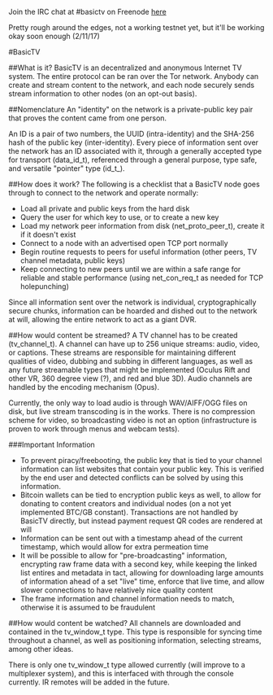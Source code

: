 Join the IRC chat at #basictv on Freenode [here](http://webchat.freenode.net/?channels=#basictv)

Pretty rough around the edges, not a working testnet yet, but it'll be working okay soon enough (2/11/17)

#BasicTV

##What is it?
BasicTV is an decentralized and anonymous Internet TV system. The entire protocol can be ran over the Tor network. Anybody can create and stream content to the network, and each node securely sends stream information to other nodes (on an opt-out basis).

##Nomenclature
An "identity" on the network is a private-public key pair that proves the content came from one person.

An ID is a pair of two numbers, the UUID (intra-identity) and the SHA-256 hash of the public key (inter-identity). Every piece of information sent over the network has an ID associated with it, through a generally accepted type for transport (data_id_t), referenced through a general purpose, type safe, and versatile "pointer" type (id_t_).

##How does it work?
The following is a checklist that a BasicTV node goes through to connect to the network and operate normally:

* Load all private and public keys from the hard disk
* Query the user for which key to use, or to create a new key
* Load my network peer information from disk (net_proto_peer_t), create it if it doesn't exist
* Connect to a node with an advertised open TCP port normally
* Begin routine requests to peers for useful information (other peers, TV channel metadata, public keys)
* Keep connecting to new peers until we are within a safe range for reliable and stable performance (using net_con_req_t as needed for TCP holepunching)

Since all information sent over the network is individual, cryptographically secure chunks, information can be hoarded and dished out to the network at will, allowing the entire network to act as a giant DVR.

##How would content be streamed?
A TV channel has to be created (tv_channel_t). A channel can have up to 256 unique streams: audio, video, or captions. These streams are responsible for maintaining different qualities of video, dubbing and subbing in different languages, as well as any future streamable types that might be implemented (Oculus Rift and other VR, 360 degree view (?), and red and blue 3D). Audio channels are handled by the encoding mechanism (Opus).

Currently, the only way to load audio is through WAV/AIFF/OGG files on disk, but live stream transcoding is in the works. There is no compression scheme for video, so broadcasting video is not an option (infrastructure is proven to work through menus and webcam tests).

###Important Information
* To prevent piracy/freebooting, the public key that is tied to your channel information can list websites that contain your public key. This is verified by the end user and detected conflicts can be solved by using this information.
* Bitcoin wallets can be tied to encryption public keys as well, to allow for donating to content creators and individual nodes (on a not yet implemented BTC/GB constant). Transactions are not handled by BasicTV directly, but instead payment request QR codes are rendered at will
* Information can be sent out with a timestamp ahead of the current timestamp, which would allow for extra permeation time
* It will be possible to allow for "pre-broadcasting" information, encrypting raw frame data with a second key, while keeping the linked list entires and metadata in tact, allowing for downloading large amounts of information ahead of a set "live" time, enforce that live time, and allow slower connections to have relatively nice quality content
* The frame information and channel information needs to match, otherwise it is assumed to be fraudulent

##How would content be watched?
All channels are downloaded and contained in the tv_window_t type. This type is responsible for syncing time throughout a channel, as well as positioning information, selecting streams, among other ideas.

There is only one tv_window_t type allowed currently (will improve to a multiplexer system), and this is interfaced with through the console currently. IR remotes will be added in the future.
